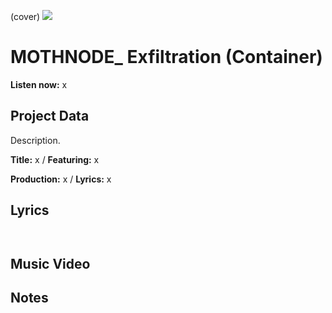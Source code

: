 (cover) ![](57175019_319474918741616_8502199518755923887_n.jpg)

# MOTHNODE_ Exfiltration (Container)

**Listen now:** x

## Project Data

Description.


**Title:** x / **Featuring:** x

**Production:** x / **Lyrics:** x

## Lyrics

```


```

## Music Video


## Notes
